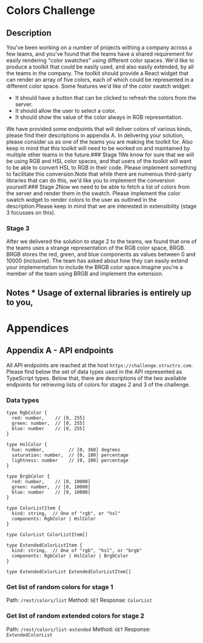 # Colors Challenge

## Description

You've been working on a number of projects withing a company across a few teams, and you've found that the teams have a shared requirement for easily rendering "color swatches" using different color spaces. We'd like to produce a toolkit that could be easily used, and also easily extended, by all the teams in the company. The toolkit should provide a React widget that can render an array of five colors, each of which could be represented in a different color space. Some features we'd like of the color swatch widget: 

* It should have a button that can be clicked to refresh the colors from the server.
* It should allow the user to select a color.
* It should show the value of the color always in RGB representation.

We have provided some endpoints that will deliver colors of various kinds, please find their descriptions in appendix A. In delivering your solution, please consider us as one of the teams you are making the toolkit for. Also keep in mind that this toolkit will need to be worked on and maintained by multiple other teams in the future.### Stage 1We know for sure that we will be using RGB and HSL color spaces, and that users of the toolkit will want to be able to convert HSL to RGB in their code. Please implement something to facilitate this conversion.Note that while there are numerous third-party libraries that can do this, we'd like you to implement the conversion yourself.### Stage 2Now we need to be able to fetch a list of colors from the server and render them in the swatch. Please implement the color swatch widget to render colors to the user as outlined in the description.Please keep in mind that we are interested in extensibility (stage 3 focusses on this).

### Stage 3

After we delivered the solution to stage 2 to the teams, we found that one of the teams uses a strange representation of the RGB color space, BRGB. BRGB stores the red, green, and blue components as values between 0 and 10000 (inclusive). The team has asked about how they can easily extend your implementation to include the BRGB color space.Imagine you're a member of the team using BRGB and implement the extension.

## Notes * Usage of external libraries is entirely up to you,

# Appendices

## Appendix A - API endpoints

All API endpoints are reached at the host `https://challenge.structrs.com`. Please find below the set of data types used in the API represented as TypeScript types. Below that, there are descriptions of the two available endpoints for retrieving lists of colors for stages 2 and 3 of the challenge.

### Data types

```
type RgbColor {
  red: number,    // [0, 255]
  green: number,  // [0, 255]
  blue: number    // [0, 255]
}

type HslColor {
  hue: number,         // [0, 360] degrees
  saturation: number,  // [0, 100] percentage
  lightness: number    // [0, 100] percentage
}

type BrgbColor {
  red: number,    // [0, 10000]
  green: number,  // [0, 10000]
  blue: number    // [0, 10000]
}

type ColorListItem {
  kind: string,  // One of "rgb", or "hsl"
  components: RgbColor | HslColor
}

type ColorList ColorListItem[]

type ExtendedColorListItem {
  kind: string,  // One of "rgb", "hsl", or "brgb"
  components: RgbColor | HslColor | BrgbColor
}

type ExtendedColorList ExtendedColorListItem[]
```

### Get list of random colors for stage 1

Path: `/rest/colors/list`
Method: `GET`
Response: `ColorList`

### Get list of random extended colors for stage 2

Path: `/rest/colors/list-extended`
Method: `GET`
Response: `ExtendedColorList`
